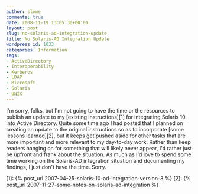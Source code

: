 ```yaml
---
author: slowe
comments: true
date: 2008-11-19 13:05:30+00:00
layout: post
slug: no-solaris-ad-integration-update
title: No Solaris-AD Integration Update
wordpress_id: 1033
categories: Information
tags:
- ActiveDirectory
- Interoperability
- Kerberos
- LDAP
- Microsoft
- Solaris
- UNIX
---
```


I'm sorry, folks, but I'm not going to have the time or the resources to publish an update to my [existing instructions][1] for integrating Solaris 10 into Active Directory. Quite some time ago I had posted that I planned on creating an update to the original instructions so as to incorporate [some lessons learned][2], but it keeps get pushed aside for other tasks that are more important and more relevant to my day-to-day work. Rather than keep readers hanging on for something that will likely never appear, I'd rather just be upfront and frank about the situation. As much as I'd love to spend some time working on the Solaris-AD integration situation and documenting my findings, I just don't have the time. Sorry.

[1]: {% post_url 2007-04-25-solaris-10-ad-integration-version-3 %}
[2]: {% post_url 2007-11-27-some-notes-on-solaris-ad-integration %}
